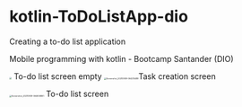 # kotlin-ToDoListApp-dio
Creating a to-do list application

Mobile programming with kotlin - Bootcamp Santander (DIO)

<img src="C:\Users\igorl\OneDrive\Imagens\Screenshot_20210909-064023489.jpg" style="zoom: 25%;" /> To-do list screen empty     <img src="C:\Users\igorl\OneDrive\Imagens\Screenshot_20210909-064215489.jpg" alt="Screenshot_20210909-064215489" style="zoom:25%;" />Task creation screen

<img src="C:\Users\igorl\OneDrive\Imagens\Screenshot_20210909-064606861.jpg" alt="Screenshot_20210909-064606861" style="zoom:25%;" /> To-do list screen
